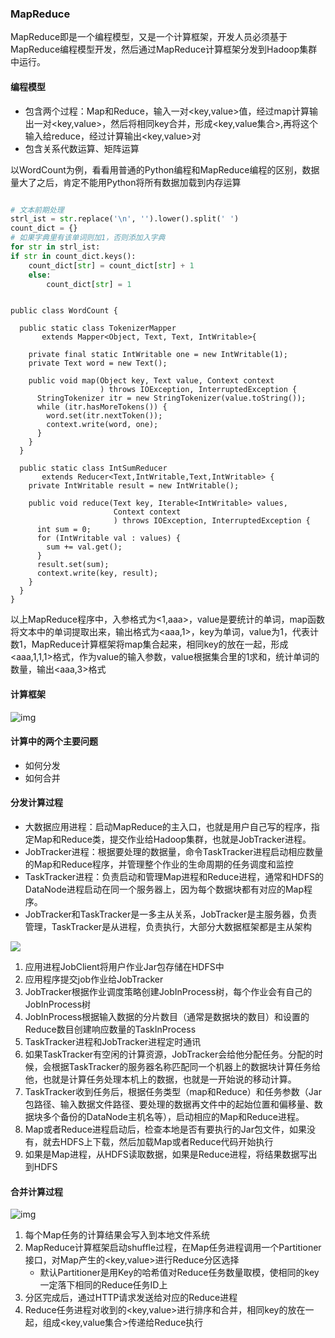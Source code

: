 ### MapReduce

MapReduce即是一个编程模型，又是一个计算框架，开发人员必须基于MapReduce编程模型开发，然后通过MapReduce计算框架分发到Hadoop集群中运行。

#### 编程模型

- 包含两个过程：Map和Reduce，输入一对<key,value>值，经过map计算输出一对<key,value>，然后将相同key合并，形成<key,value集合>,再将这个输入给reduce，经过计算输出<key,value>对
- 包含关系代数运算、矩阵运算

以WordCount为例，看看用普通的Python编程和MapReduce编程的区别，数据量大了之后，肯定不能用Python将所有数据加载到内存运算

```python

# 文本前期处理
strl_ist = str.replace('\n', '').lower().split(' ')
count_dict = {}
# 如果字典里有该单词则加1，否则添加入字典
for str in strl_ist:
if str in count_dict.keys():
    count_dict[str] = count_dict[str] + 1
    else:
        count_dict[str] = 1
```

```mapReduce

public class WordCount {

  public static class TokenizerMapper
       extends Mapper<Object, Text, Text, IntWritable>{

    private final static IntWritable one = new IntWritable(1);
    private Text word = new Text();

    public void map(Object key, Text value, Context context
                    ) throws IOException, InterruptedException {
      StringTokenizer itr = new StringTokenizer(value.toString());
      while (itr.hasMoreTokens()) {
        word.set(itr.nextToken());
        context.write(word, one);
      }
    }
  }

  public static class IntSumReducer
       extends Reducer<Text,IntWritable,Text,IntWritable> {
    private IntWritable result = new IntWritable();

    public void reduce(Text key, Iterable<IntWritable> values,
                       Context context
                       ) throws IOException, InterruptedException {
      int sum = 0;
      for (IntWritable val : values) {
        sum += val.get();
      }
      result.set(sum);
      context.write(key, result);
    }
  }
}
```

以上MapReduce程序中，入参格式为<1,aaa>，value是要统计的单词，map函数将文本中的单词提取出来，输出格式为<aaa,1>，key为单词，value为1，代表计数1，MapReduce计算框架将map集合起来，相同key的放在一起，形成<aaa,1,1,1>格式，作为value的输入参数，value根据集合里的1求和，统计单词的数量，输出<aaa,3>格式



#### 计算框架

![img](https://static001.geekbang.org/resource/image/f3/9c/f3a2faf9327fe3f086ec2c7eb4cd229c.png?wh=1434*300)





#### 计算中的两个主要问题

- 如何分发
- 如何合并



#### 分发计算过程

- 大数据应用进程：启动MapReduce的主入口，也就是用户自己写的程序，指定Map和Reduce类，提交作业给Hadoop集群，也就是JobTracker进程。
- JobTracker进程：根据要处理的数据量，命令TaskTracker进程启动相应数量的Map和Reduce程序，并管理整个作业的生命周期的任务调度和监控
- TaskTracker进程：负责启动和管理Map进程和Reduce进程，通常和HDFS的DataNode进程启动在同一个服务器上，因为每个数据块都有对应的Map程序。
- JobTracker和TaskTracker是一多主从关系，JobTracker是主服务器，负责管理，TaskTracker是从进程，负责执行，大部分大数据框架都是主从架构



![](https://static001.geekbang.org/resource/image/2d/27/2df4e1976fd8a6ac4a46047d85261027.png?wh=1368*802)

1. 应用进程JobClient将用户作业Jar包存储在HDFS中
2. 应用程序提交job作业给JobTracker
3. JobTracker根据作业调度策略创建JobInProcess树，每个作业会有自己的JobInProcess树
4. JobInProcess根据输入数据的分片数目（通常是数据块的数目）和设置的Reduce数目创建响应数量的TaskInProcess
5. TaskTracker进程和JobTracker进程定时通讯
6. 如果TaskTracker有空闲的计算资源，JobTracker会给他分配任务。分配的时候，会根据TaskTracker的服务器名称匹配同一个机器上的数据块计算任务给他，也就是计算任务处理本机上的数据，也就是一开始说的移动计算。
7. TaskTracker收到任务后，根据任务类型（map和Reduce）和任务参数（Jar包路径、输入数据文件路径、要处理的数据再文件中的起始位置和偏移量、数据块多个备份的DataNode主机名等），启动相应的Map和Reduce进程。
8. Map或者Reduce进程启动后，检查本地是否有要执行的Jar包文件，如果没有，就去HDFS上下载，然后加载Map或者Reduce代码开始执行
9. 如果是Map进程，从HDFS读取数据，如果是Reduce进程，将结果数据写出到HDFS



#### 合并计算过程

![img](https://static001.geekbang.org/resource/image/d6/c7/d64daa9a621c1d423d4a1c13054396c7.png?wh=1316*772)



1. 每个Map任务的计算结果会写入到本地文件系统
2. MapReduce计算框架启动shuffle过程，在Map任务进程调用一个Partitioner接口，对Map产生的<key,value>进行Reduce分区选择
   - 默认Partitioner是用Key的哈希值对Reduce任务数量取模，使相同的key一定落下相同的Reduce任务ID上
3. 分区完成后，通过HTTP请求发送给对应的Reduce进程
4. Reduce任务进程对收到的<key,value>进行排序和合并，相同key的放在一起，组成<key,value集合>传递给Reduce执行

